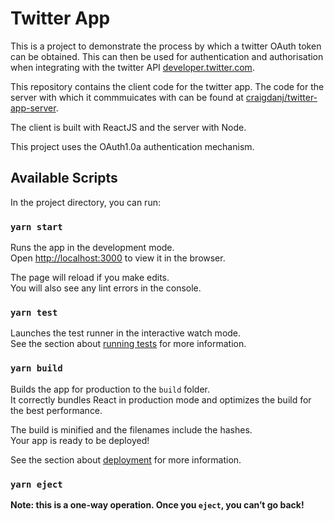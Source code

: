 # Twitter App

This is a project to demonstrate the process by which a twitter OAuth token can be obtained. This can then be used for authentication and authorisation when  integrating with the twitter API [developer.twitter.com](https://developer.twitter.com/en).

This repository contains the client code for the twitter app. The code for the server with which it commmuicates with can be found at [craigdanj/twitter-app-server](https://github.com/craigdanj/twitter-app-server).

The client is built with ReactJS and the server with Node.

This project uses the OAuth1.0a authentication mechanism.


## Available Scripts

In the project directory, you can run:

### `yarn start`

Runs the app in the development mode.<br />
Open [http://localhost:3000](http://localhost:3000) to view it in the browser.

The page will reload if you make edits.<br />
You will also see any lint errors in the console.

### `yarn test`

Launches the test runner in the interactive watch mode.<br />
See the section about [running tests](https://facebook.github.io/create-react-app/docs/running-tests) for more information.

### `yarn build`

Builds the app for production to the `build` folder.<br />
It correctly bundles React in production mode and optimizes the build for the best performance.

The build is minified and the filenames include the hashes.<br />
Your app is ready to be deployed!

See the section about [deployment](https://facebook.github.io/create-react-app/docs/deployment) for more information.

### `yarn eject`

**Note: this is a one-way operation. Once you `eject`, you can’t go back!**

